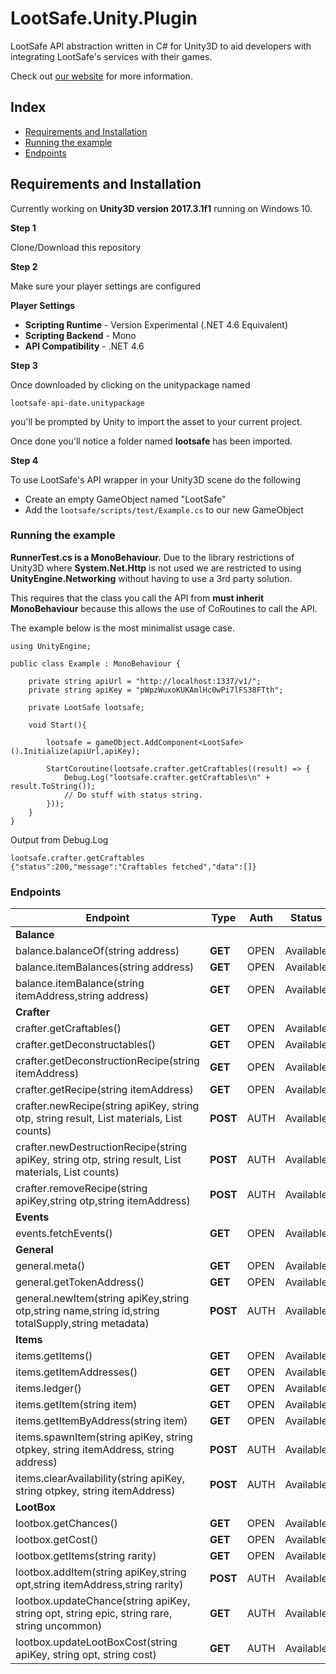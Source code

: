 # LootSafe.Unity.Plugin

LootSafe API abstraction written in C# for Unity3D to aid developers with integrating LootSafe's services with their games.

Check out [our website](http://lootsafe.io/) for more information.

## Index

* [Requirements and Installation](#requirements-and-installation)
* [Running the example](#running-the-example)
* [Endpoints](#endpoints)

## Requirements and Installation

Currently working on **Unity3D version 2017.3.1f1** running on Windows 10.

**Step 1** 

Clone/Download this repository

**Step 2** 

Make sure your player settings are configured

**Player Settings**

* **Scripting Runtime** - Version Experimental (.NET 4.6 Equivalent)
* **Scripting Backend** - Mono
* **API Compatibility** - .NET 4.6

**Step 3** 

Once downloaded by clicking on the unitypackage named

```
lootsafe-api-date.unitypackage
```

you'll be prompted by Unity to import the asset to your current project.

Once done you'll notice a folder named **lootsafe** has been imported.

**Step 4**

To use LootSafe's API wrapper in your Unity3D scene do the following

* Create an empty GameObject named "LootSafe"
* Add the ```lootsafe/scripts/test/Example.cs``` to our new GameObject

### Running the example

**RunnerTest.cs is a MonoBehaviour.** Due to the library restrictions of Unity3D where **System.Net.Http** is not used we are restricted to using **UnityEngine.Networking** without having to use a 3rd party solution. 

This requires that the class you call the API from **must inherit MonoBehaviour** because this allows the use of CoRoutines to call the API.

The example below is the most minimalist usage case.

```
using UnityEngine;

public class Example : MonoBehaviour {

    private string apiUrl = "http://localhost:1337/v1/";
    private string apiKey = "pWpzWuxoKUKAmlHc0wPi7lFS38FTth";

    private LootSafe lootsafe;

    void Start(){

        lootsafe = gameObject.AddComponent<LootSafe>().Initialize(apiUrl,apiKey);

        StartCoroutine(lootsafe.crafter.getCraftables((result) => {
            Debug.Log("lootsafe.crafter.getCraftables\n" + result.ToString());
            // Do stuff with status string.
        }));
    }
}
```

Output from Debug.Log
```
lootsafe.crafter.getCraftables
{"status":200,"message":"Craftables fetched","data":[]}
```

### Endpoints

 Endpoint  | Type | Auth | Status |
|---|---|---|---|
| **Balance**   |   |   |   |
| balance.balanceOf(string address)  | **GET**  | OPEN  | Available |
| balance.itemBalances(string address)  | **GET**  | OPEN  | Available |
| balance.itemBalance(string itemAddress,string address)  | **GET**  | OPEN   | Available |
| **Crafter**   |   |   |   |
| crafter.getCraftables()  | **GET**  | OPEN   | Available |
| crafter.getDeconstructables()  | **GET**  | OPEN   | Available |
| crafter.getDeconstructionRecipe(string itemAddress)  | **GET**  | OPEN   | Available |
| crafter.getRecipe(string itemAddress) | **GET**  | OPEN   | Available |
| crafter.newRecipe(string apiKey, string otp, string result, List<string> materials, List<string> counts)  | **POST**  | AUTH   | Available |
| crafter.newDestructionRecipe(string apiKey, string otp, string result, List<string> materials, List<string> counts)  | **POST**  | AUTH   | Available |
| crafter.removeRecipe(string apiKey,string otp,string itemAddress)  | **POST**  | AUTH   | Available 
| **Events**  |   |   |   |
| events.fetchEvents()  | **GET**  | OPEN   | Available |
| **General**  |   |   |   |
| general.meta()  | **GET**  | OPEN   | Available |
| general.getTokenAddress()  | **GET**  | OPEN   | Available |
| general.newItem(string apiKey,string otp,string name,string id,string totalSupply,string metadata) | **POST**  | AUTH   | Available |
| **Items**  |   |   |   |
| items.getItems()  | **GET**  | OPEN   | Available |
| items.getItemAddresses()  | **GET**  | OPEN   | Available |
| items.ledger()  | **GET**  | OPEN   | Available |
| items.getItem(string item)  | **GET**  | OPEN   | Available |
| items.getItemByAddress(string item) | **GET**  | OPEN   | Available |
| items.spawnItem(string apiKey, string otpkey, string itemAddress, string address)  | **POST**  | AUTH  | Available |
| items.clearAvailability(string apiKey, string otpkey, string itemAddress)  | **POST**  | AUTH  | Available |
| **LootBox** |   |   |   |
| lootbox.getChances()  | **GET**  | OPEN   | Available |
| lootbox.getCost()  | **GET**  | OPEN   | Available |
| lootbox.getItems(string rarity)  | **GET**  | OPEN   | Available |
| lootbox.addItem(string apiKey,string opt,string itemAddress,string rarity)  | **POST**  | AUTH  | Available |
| lootbox.updateChance(string apiKey, string opt, string epic, string rare, string uncommon) | **GET**  | AUTH  | Available |
| lootbox.updateLootBoxCost(string apiKey, string opt, string cost)  | **GET**  | AUTH  | Available |
